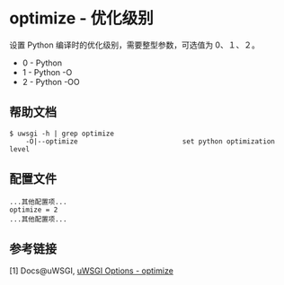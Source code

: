 # optimize - 优化级别

设置 Python 编译时的优化级别，需要整型参数，可选值为 0、１、２。
* 0 - Python
* 1 - Python -O
* 2 - Python -OO

## 帮助文档
```shell
$ uwsgi -h | grep optimize
    -O|--optimize                          set python optimization level
```

## 配置文件
```
...其他配置项...
optimize = 2
...其他配置项...
```

## 参考链接
[1] Docs@uWSGI, [uWSGI Options - optimize](http://uwsgi-docs.readthedocs.io/en/latest/Options.html#optimize)
